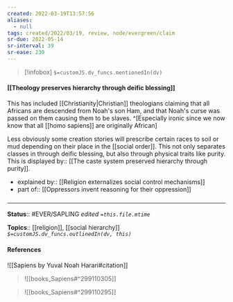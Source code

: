 ```yaml
---
created: 2022-03-19T13:57:56 
aliases:
  - null
tags: created/2022/03/19, review, node/evergreen/claim
sr-due: 2022-05-14
sr-interval: 39
sr-ease: 230
---
```

> [!infobox]
`$=customJS.dv_funcs.mentionedIn(dv)`

#### [[Theology preserves hierarchy through deific blessing]] 

This has included [[Christianity|Christian]] theologians claiming that all Africans are descended from Noah's son Ham, and that Noah's curse was passed on them causing them to be slaves. 
^[Especially ironic since we now know that all [[homo sapiens]] are originally African]

Less obviously some creation stories will prescribe certain races to soil or mud depending on their place in the [[social order]]. 
This not only separates classes in through deific blessing, but also through physical traits like purity.
This is 
displayed by:: [[The caste system preserved hierarchy through purity]].

- explained by:: [[Religion externalizes social control mechanisms]]
- part of:: [[Oppressors invent reasoning for their oppression]]

### <hr class="footnote"/>

**Status**:: #EVER/SAPLING 
*edited `=this.file.mtime`*

**Topics**:: [[religion]], [[social hierarchy]]
*`$=customJS.dv_funcs.outlinedIn(dv, this)`*

#### References

![[Sapiens by Yuval Noah Harari#citation]]

> ![[books_Sapiens#^299110305]]

> ![[books_Sapiens#^299110295]]
